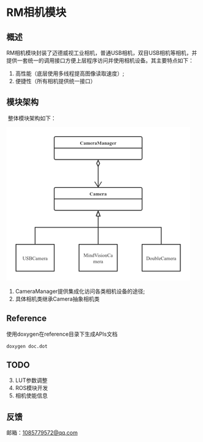 <!--
 * @Copyright: © 2021, BeingGod. All rights reserved.
 * @Author: BeingGod
 * @Date: 2021-07-31 11:31:12
 * @LastEditors: BeingGod
 * @LastEditTime: 2021-07-31 11:57:17
 * @Description: 
-->
# RM相机模块



## 概述

​	RM相机模块封装了迈德威视工业相机，普通USB相机，双目USB相机等相机，并提供一套统一的调用接口方便上层程序访问并使用相机设备。其主要特点如下：

1. 高性能（底层使用多线程提高图像读取速度）;
2. 便捷性（所有相机提供统一接口）



## 模块架构

​	整体模块架构如下：

![UML](https://github.com/BeingGod/YSU-RM-CamSDK/blob/main/asset/UML.png)

1. CameraManager提供集成化访问各类相机设备的途径;
2. 具体相机类继承Camera抽象相机类

## Reference

使用doxygen在reference目录下生成APIs文档
```
doxygen doc.dot
```

## TODO

3. LUT参数调整
4. ROS模块开发
5. 相机使能信息


## 反馈

邮箱：1085779572@qq.com

